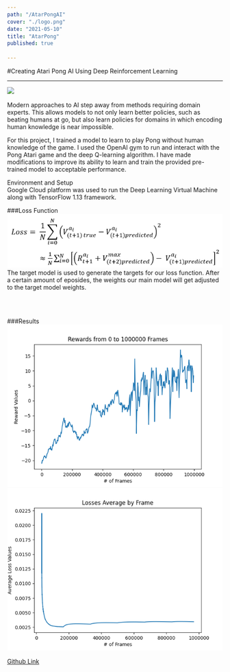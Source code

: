 ```yaml
---
path: "/AtarPongAI"
cover: "./logo.png"
date: "2021-05-10"
title: "AtarPong"
published: true

---
```

#Creating Atari Pong AI Using Deep Reinforcement Learning 

<hr>

<img src = "https://miro.medium.com/max/704/1*hHXVW-Unl96OHJOZ1J_4ig.gif" >

Modern approaches to AI step away from methods requiring domain experts. This allows models to not only learn better policies, such as beating humans at go, but also learn policies for domains in which encoding human knowledge is near impossible. 

For this project, I trained a model to learn to play Pong without human knowledge of the game. I used the OpenAI gym to run and interact with the Pong Atari game and the deep Q-learning algorithm. I have made modifications to improve its ability to learn and train the provided pre-trained model to acceptable performance.

Environment and Setup <br>
Google Cloud platform was used to run the Deep Learning Virtual Machine along with TensorFlow 1.13 framework.

###Loss Function <br>
<img src="./loss_func.png">
The target model is used to generate the targets for our loss function. After a certain amount of eposides, the weights our main model will get adjusted to the target model weights.

<br>
<br>


###Results
<img src="./rewards.png">
<br>
<img src="./losses.png">


<a href="https://github.com/rayngan999/Deep-Q-Learning-of-Atari-Pong
"> Github Link </a>
